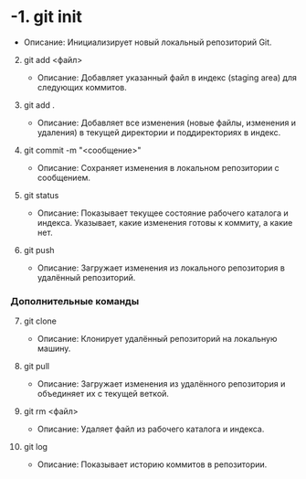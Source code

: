 # -1. git init
   - Описание: Инициализирует новый локальный репозиторий Git.

2. git add <файл>
   - Описание: Добавляет указанный файл в индекс (staging area) для следующих коммитов.

3. git add .
   - Описание: Добавляет все изменения (новые файлы, изменения и удаления) в текущей директории и поддиректориях в индекс.

4. git commit -m "<сообщение>"
   - Описание: Сохраняет изменения в локальном репозитории с сообщением.

5. git status
   - Описание: Показывает текущее состояние рабочего каталога и индекса. Указывает, какие изменения готовы к коммиту, а какие нет.

6. git push <remote> <branch>
   - Описание: Загружает изменения из локального репозитория в удалённый репозиторий.

### Дополнительные команды

7. git clone <url>
   - Описание: Клонирует удалённый репозиторий на локальную машину.

8. git pull <remote> <branch>
   - Описание: Загружает изменения из удалённого репозитория и объединяет их с текущей веткой.

9. git rm <файл>
   - Описание: Удаляет файл из рабочего каталога и индекса.
   
10. git log
    - Описание: Показывает историю коммитов в репозитории.
    
